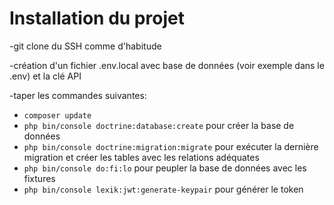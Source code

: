 # Installation du projet

-git clone du SSH comme d'habitude

-création d'un fichier .env.local avec base de données (voir exemple dans le .env) et la clé API

-taper les commandes suivantes:

- `composer update` 
- `php bin/console doctrine:database:create` pour créer la base de données
- `php bin/console doctrine:migration:migrate` pour exécuter la dernière migration et créer les tables avec les relations adéquates
- `php bin/console do:fi:lo` pour peupler la base de données avec les fixtures
- `php bin/console lexik:jwt:generate-keypair` pour générer le token
